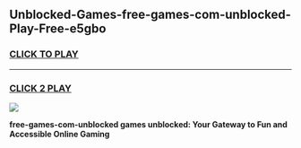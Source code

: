 
## Unblocked-Games-free-games-com-unblocked-Play-Free-e5gbo
<h3>
<a href="https://premium76.site?title=free-games-com-unblocked&ref=19M">CLICK TO PLAY</a></h3>
<hr>

<h3>
<a href="https://premium76.site?title=free-games-com-unblocked&ref=19M">CLICK 2 PLAY</a>
  
</h3>

<a href="https://premium76.site?title=free-games-com-unblocked&ref=19M"><img src="https://clearcache.store/games.png"></a>


**free-games-com-unblocked games unblocked: Your Gateway to Fun and Accessible Online Gaming**
